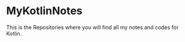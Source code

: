 # MyKotlinNotes
This is the Repositories where you will find all my notes and codes for Kotlin.
<br><br>
